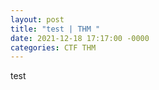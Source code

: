 ```yaml
---
layout: post
title: "test | THM "
date: 2021-12-18 17:17:00 -0000
categories: CTF THM
---
```


test
